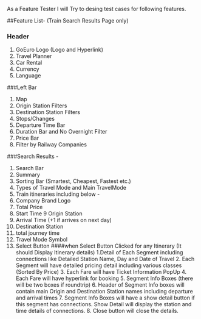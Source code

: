 As a Feature Tester I will Try to desing test cases for following features.

##Feature List- (Train Search Results Page only)
### Header
1. GoEuro Logo (Logo and Hyperlink)
2. Travel Planner
3. Car Rental 
4. Currency 
5. Language

###Left Bar
1. Map
2. Origin Station Filters
3. Destination Station Filters
4. Stops/Changes
5. Departure Time Bar
6. Duration Bar and No Overnight Filter
7. Price Bar
8. Filter by Railway Companies

###Search Results - 
1. Search Bar 
2. Summary
3. Sorting Bar (Smartest, Cheapest, Fastest etc.)
4. Types of Travel Mode and Main TravelMode 
5. Train itineraries including below -
6. Company Brand Logo
7. Total Price
8. Start Time
9 Origin Station
10. Arrival Time (+1 if arrives on next day)
11. Destination Station
12. total journey time
13. Travel Mode Symbol
14. Select Button 
    ####when Select Button Clicked for any Itinerary (It should Display Itinerary details)
 		1.Detail of Each Segment including connections like Detailed Station Name, Day and Date of Travel
		2. Each Segment will have detailed pricing detail including various classes (Sorted By Price)
		3. Each Fare will have Ticket Information PopUp 
		4. Each Fare will have hyperlink for booking 
		5. Segment Info Boxes (there will be two boxes if roundtrip)
		6. Header of Segment Info boxes will contain main Origin and Destination Station names including departure and arrival times
    	7. Segment Info Boxes will have a show detail button if this segment has connections. Show Detail will display the station and time details of connections. 
 		8. Close button will close the details.




 

